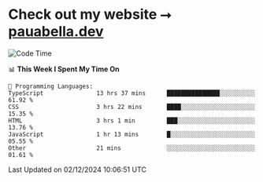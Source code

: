 # Check out my website ⭢ [pauabella.dev](https://pauabella.dev)

<!--START_SECTION:waka-->
![Code Time](http://img.shields.io/badge/Code%20Time-3%2C937%20hrs%2051%20mins-blue)

📊 **This Week I Spent My Time On** 

```text
💬 Programming Languages: 
TypeScript               13 hrs 37 mins      ███████████████░░░░░░░░░░   61.92 % 
CSS                      3 hrs 22 mins       ████░░░░░░░░░░░░░░░░░░░░░   15.35 % 
HTML                     3 hrs 1 min         ███░░░░░░░░░░░░░░░░░░░░░░   13.76 % 
JavaScript               1 hr 13 mins        █░░░░░░░░░░░░░░░░░░░░░░░░   05.55 % 
Other                    21 mins             ░░░░░░░░░░░░░░░░░░░░░░░░░   01.61 % 
```


 Last Updated on 02/12/2024 10:06:51 UTC
<!--END_SECTION:waka-->
